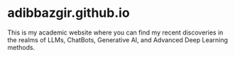 # adibbazgir.github.io
This is my academic website where you can find my recent discoveries in the realms of LLMs, ChatBots, Generative AI, and Advanced Deep Learning methods.
